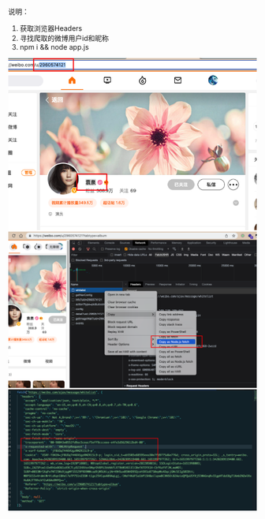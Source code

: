 

说明：
1. 获取浏览器Headers
2. 寻找爬取的微博用户id和昵称
3. npm i && node app.js



![步骤1](./imgs/weibo_step_1.png)
![步骤2](./imgs/weibo_step_2.png)
![步骤3](./imgs/weibo_step_3.png)

